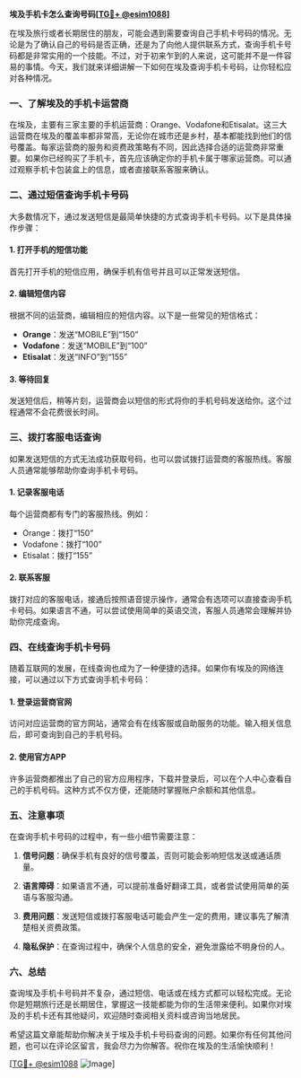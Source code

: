 **埃及手机卡怎么查询号码[[TG💪+ @esim1088](https://t.me/s/esim1088)]**

在埃及旅行或者长期居住的朋友，可能会遇到需要查询自己手机卡号码的情况。无论是为了确认自己的号码是否正确，还是为了向他人提供联系方式，查询手机卡号码都是非常实用的一个技能。不过，对于初来乍到的人来说，这可能并不是一件容易的事情。今天，我们就来详细讲解一下如何在埃及查询手机卡号码，让你轻松应对各种情况。

### 一、了解埃及的手机卡运营商

在埃及，主要有三家主要的手机运营商：Orange、Vodafone和Etisalat。这三大运营商在埃及的覆盖率都非常高，无论你在城市还是乡村，基本都能找到他们的信号覆盖。每家运营商的服务和资费政策略有不同，因此选择合适的运营商非常重要。如果你已经购买了手机卡，首先应该确定你的手机卡属于哪家运营商。可以通过观察手机卡包装盒上的信息，或者直接联系客服来确认。

### 二、通过短信查询手机卡号码

大多数情况下，通过发送短信是最简单快捷的方式查询手机卡号码。以下是具体操作步骤：

#### 1. 打开手机的短信功能

首先打开手机的短信应用，确保手机有信号并且可以正常发送短信。

#### 2. 编辑短信内容

根据不同的运营商，编辑相应的短信内容。以下是一些常见的短信格式：

- **Orange**：发送“MOBILE”到“150”
- **Vodafone**：发送“MOBILE”到“100”
- **Etisalat**：发送“INFO”到“155”

#### 3. 等待回复

发送短信后，稍等片刻，运营商会以短信的形式将你的手机号码发送给你。这个过程通常不会花费很长时间。

### 三、拨打客服电话查询

如果发送短信的方式无法成功获取号码，也可以尝试拨打运营商的客服热线。客服人员通常能够帮助你查询手机卡号码。

#### 1. 记录客服电话

每个运营商都有专门的客服热线。例如：
- Orange：拨打“150”
- Vodafone：拨打“100”
- Etisalat：拨打“155”

#### 2. 联系客服

拨打对应的客服电话，接通后按照语音提示操作，通常会有选项可以直接查询手机卡号码。如果语言不通，可以尝试使用简单的英语交流，客服人员通常会理解并协助你完成查询。

### 四、在线查询手机卡号码

随着互联网的发展，在线查询也成为了一种便捷的选择。如果你有埃及的网络连接，可以通过以下方式查询手机卡号码：

#### 1. 登录运营商官网

访问对应运营商的官方网站，通常会有在线客服或自助服务的功能。输入相关信息后，即可查询到自己的手机号码。

#### 2. 使用官方APP

许多运营商都推出了自己的官方应用程序，下载并登录后，可以在个人中心查看自己的手机号码。这种方式不仅方便，还能随时掌握账户余额和其他信息。

### 五、注意事项

在查询手机卡号码的过程中，有一些小细节需要注意：

1. **信号问题**：确保手机有良好的信号覆盖，否则可能会影响短信发送或通话质量。
   
2. **语言障碍**：如果语言不通，可以提前准备好翻译工具，或者尝试使用简单的英语与客服沟通。

3. **费用问题**：发送短信或拨打客服电话可能会产生一定的费用，建议事先了解清楚相关资费政策。

4. **隐私保护**：在查询过程中，确保个人信息的安全，避免泄露给不明身份的人。

### 六、总结

查询埃及手机卡号码并不复杂，通过短信、电话或在线方式都可以轻松完成。无论你是短期旅行还是长期居住，掌握这一技能都能为你的生活带来便利。如果你对埃及的手机卡还有其他疑问，欢迎随时查阅相关资料或咨询当地居民。

希望这篇文章能帮助你解决关于埃及手机卡号码查询的问题。如果你有任何其他问题，也可以在评论区留言，我会尽力为你解答。祝你在埃及的生活愉快顺利！

[[TG💪+ @esim1088](https://t.me/s/esim1088) ![Image](https://i.postimg.cc/4NQfJmqS/Snipaste-2025-05-13-00-14-12.png)]